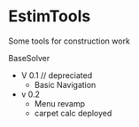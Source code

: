 # EstimTools
Some tools for construction work

BaseSolver
  - V 0.1 // depreciated
    - Basic Navigation
  - v 0.2
    - Menu revamp
    - carpet calc deployed
